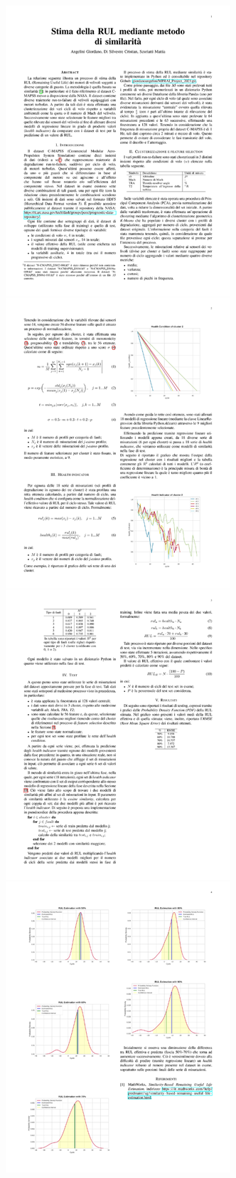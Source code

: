 <img src="Slides/Relazione_Progetto_MPRAI_page-0001.jpg">
<img src="Slides/Relazione_Progetto_MPRAI_page-0002.jpg">
<img src="Slides/Relazione_Progetto_MPRAI_page-0003.jpg">
<img src="Slides/Relazione_Progetto_MPRAI_page-0004.jpg">
